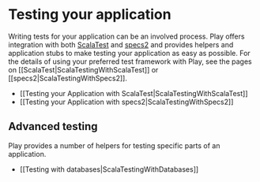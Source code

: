 <!--- Copyright (C) 2009-2015 Typesafe Inc. <http://www.typesafe.com> -->
# Testing your application

Writing tests for your application can be an involved process. Play offers integration with both [ScalaTest](http://www.scalatest.org) and [specs2](http://etorreborre.github.io/specs2/) and provides helpers and application stubs to make testing your application as easy as possible. For the details of using your preferred test framework with Play, see the pages on [[ScalaTest|ScalaTestingWithScalaTest]] or [[specs2|ScalaTestingWithSpecs2]].

* [[Testing your Application with ScalaTest|ScalaTestingWithScalaTest]]
* [[Testing your Application with specs2|ScalaTestingWithSpecs2]]

## Advanced testing

Play provides a number of helpers for testing specific parts of an application.

* [[Testing with databases|ScalaTestingWithDatabases]]
